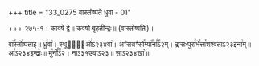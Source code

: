 +++
title = "33_0275 वास्तोष्पते ध्रुवा - 01"

+++
२७५-१। कावषे द्वे॥ कवषो बृहतीन्द्रः॥ (वास्तोष्पतिः)।

वा꣥꣯स्तो꣯ष्पताइ॥ ध्रु꣢वा꣡। स्थूणा꣢᳐ओ꣣ऽ२३४वा꣥। अꣳ꣡सत्रꣳ꣢सो꣯म्या꣡꣯ना꣰꣯ऽ२म्। द्रप्सᳲ꣡पुरां꣯भे꣯त्ता꣯शश्वताऽ२३इना꣢म्॥ आ꣣ऽ२३४इन्द्राः꣥॥ मु꣡नी꣰꣯ऽ२। नाऽ३१उवाऽ२३॥ साऽ२३४खा꣥॥